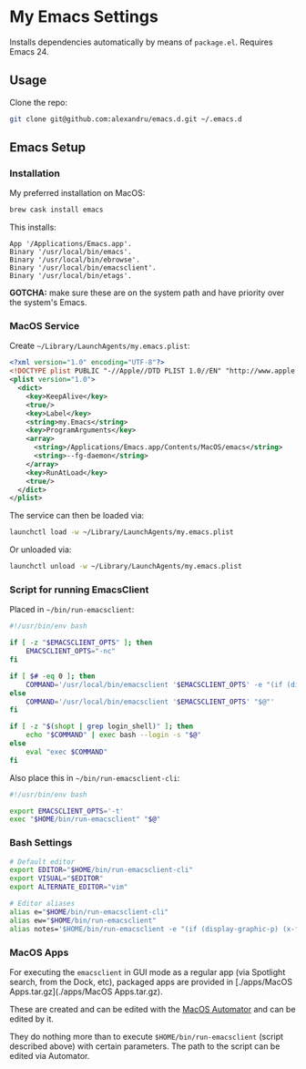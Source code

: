 # My Emacs Settings

Installs dependencies automatically by means of `package.el`. Requires Emacs 24.

## Usage

Clone the repo:

```bash
git clone git@github.com:alexandru/emacs.d.git ~/.emacs.d
```

## Emacs Setup

### Installation

My preferred installation on MacOS:

```sh
brew cask install emacs
```

This installs:

```
App '/Applications/Emacs.app'.
Binary '/usr/local/bin/emacs'.
Binary '/usr/local/bin/ebrowse'.
Binary '/usr/local/bin/emacsclient'.
Binary '/usr/local/bin/etags'.
```

**GOTCHA:** make sure these are on the system path and have priority over the system's Emacs.

### MacOS Service


Create `~/Library/LaunchAgents/my.emacs.plist`:

```xml
<?xml version="1.0" encoding="UTF-8"?>
<!DOCTYPE plist PUBLIC "-//Apple//DTD PLIST 1.0//EN" "http://www.apple.com/DTDs/PropertyList-1.0.dtd">
<plist version="1.0">
  <dict>
    <key>KeepAlive</key>
    <true/>
    <key>Label</key>
    <string>my.Emacs</string>
    <key>ProgramArguments</key>
    <array>
      <string>/Applications/Emacs.app/Contents/MacOS/emacs</string>
      <string>--fg-daemon</string>
    </array>
    <key>RunAtLoad</key>
    <true/>
  </dict>
</plist>
```

The service can then be loaded via:

```sh
launchctl load -w ~/Library/LaunchAgents/my.emacs.plist
```

Or unloaded via:

```sh
launchctl unload -w ~/Library/LaunchAgents/my.emacs.plist
```

### Script for running EmacsClient

Placed in `~/bin/run-emacsclient`:

``` bash
#!/usr/bin/env bash

if [ -z "$EMACSCLIENT_OPTS" ]; then
    EMACSCLIENT_OPTS="-nc"
fi    

if [ $# -eq 0 ]; then
    COMMAND='/usr/local/bin/emacsclient '$EMACSCLIENT_OPTS' -e "(if (display-graphic-p) (x-focus-frame nil))"'
else
    COMMAND='/usr/local/bin/emacsclient '$EMACSCLIENT_OPTS' "$@"'
fi

if [ -z "$(shopt | grep login_shell)" ]; then
    echo "$COMMAND" | exec bash --login -s "$@"
else
    eval "exec $COMMAND"        
fi
```

Also place this in `~/bin/run-emacsclient-cli`:

``` bash
#!/usr/bin/env bash

export EMACSCLIENT_OPTS='-t'
exec "$HOME/bin/run-emacsclient" "$@"
```

### Bash Settings

```bash
# Default editor
export EDITOR="$HOME/bin/run-emacsclient-cli"
export VISUAL="$EDITOR"
export ALTERNATE_EDITOR="vim"

# Editor aliases
alias e="$HOME/bin/run-emacsclient-cli"
alias ew="$HOME/bin/run-emacsclient"
alias notes='$HOME/bin/run-emacsclient -e "(if (display-graphic-p) (x-focus-frame nil))" -e "(deft)" | grep -v nil'
```

### MacOS Apps

For executing the `emacsclient` in GUI mode as a regular app (via
Spotlight search, from the Dock, etc), packaged apps are provided in
[./apps/MacOS Apps.tar.gz](./apps/MacOS Apps.tar.gz).

These are created and can be edited with the 
[MacOS Automator](https://support.apple.com/guide/automator/welcome/mac)
and can be edited by it.

They do nothing more than to execute `$HOME/bin/run-emacsclient`
(script described above) with certain parameters. The path to the
script can be edited via Automator.
